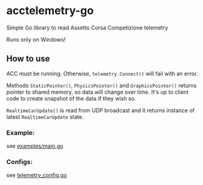 # acctelemetry-go
Simple Go library to read Assetto Corsa Competizione telemetry

Runs only on Windows!

## How to use

ACC must be running. Otherwise, `telemetry.Connect()` will fail with an error.

Methods `StaticPointer()`, `PhysicsPointer()` and `GraphicsPointer()` returns pointer to shared memory, so data will change over time. It's up to client code to create snapshot of the data if they wish so.

`RealtimeCarUpdate()` is read from UDP broadcast and it returns instance of latest `RealtimeCarUpdate` state.

### Example:

see [examples/main.go](examples/main.go)

### Configs:

see [telemetry_config.go](telemetry_config.go)
